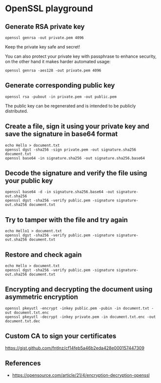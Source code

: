 # OpenSSL playground

## Generate RSA private key
```
openssl genrsa -out private.pem 4096
```

Keep the private key safe and secret!

You can also protect your private key with passphrase to enhance security,
on the other hand it makes harder automated usage:

```
openssl genrsa -aes128 -out private.pem 4096
```

## Generate corresponding public key
```
openssl rsa -pubout -in private.pem -out public.pem
```
The public key can be regenerated and is intended to be publicly distributed.

## Create a file, sign it using your private key and save the signature in base64 format
```
echo Hello > document.txt
openssl dgst -sha256 -sign private.pem -out signature.sha256 document.txt
openssl base64 -in signature.sha256 -out signature.sha256.base64
```

## Decode the signature and verify the file using your public key
```
openssl base64 -d -in signature.sha256.base64 -out signature-out.sha256
openssl dgst -sha256 -verify public.pem -signature signature-out.sha256 document.txt
```

## Try to tamper with the file and try again
```
echo Hello1 > document.txt
openssl dgst -sha256 -verify public.pem -signature signature-out.sha256 document.txt
```

## Restore and check again
```
echo Hello > document.txt
openssl dgst -sha256 -verify public.pem -signature signature-out.sha256 document.txt
```

## Encrypting and decrypting the document using asymmetric encryption

```
openssl pkeyutl -encrypt -inkey public.pem -pubin -in document.txt -out document.txt.enc
openssl pkeyutl -decrypt -inkey private.pem -in document.txt.enc -out document.txt.dec
```

## Custom CA to sign your certificates

https://gist.github.com/fntlnz/cf14feb5a46b2eda428e000157447309

## References

* https://opensource.com/article/21/4/encryption-decryption-openssl
